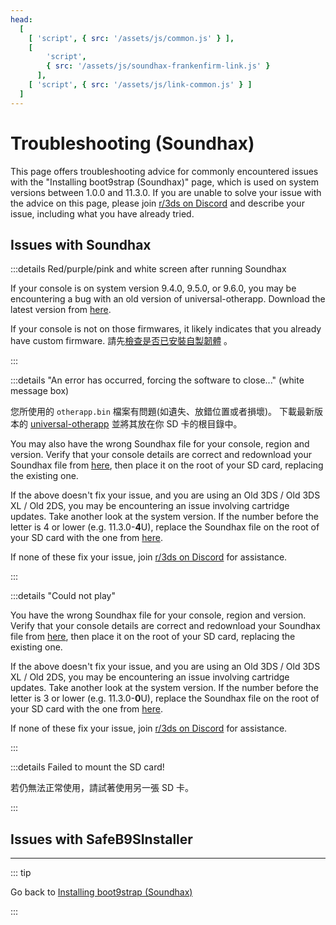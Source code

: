 ```yaml
---
head:
  [
    [ 'script', { src: '/assets/js/common.js' } ],
    [
        'script',
        { src: '/assets/js/soundhax-frankenfirm-link.js' }
      ],
    [ 'script', { src: '/assets/js/link-common.js' } ]
  ]
---
```


# Troubleshooting (Soundhax)

This page offers troubleshooting advice for commonly encountered issues with the "Installing boot9strap (Soundhax)" page, which is used on system versions between 1.0.0 and 11.3.0. If you are unable to solve your issue with the advice on this page, please join [r/3ds on Discord](https://discord.gg/3ds) and describe your issue, including what you have already tried.

## Issues with Soundhax

:::details Red/purple/pink and white screen after running Soundhax

If your console is on system version 9.4.0, 9.5.0, or 9.6.0, you may be encountering a bug with an old version of universal-otherapp. Download the latest version from [here](https://github.com/TuxSH/universal-otherapp/releases/latest).

If your console is not on those firmwares, it likely indicates that you already have custom firmware. 請先[檢查是否已安裝自製韌體](checking-for-cfw) 。

:::

:::details "An error has occurred, forcing the software to close..." (white message box)

您所使用的 `otherapp.bin` 檔案有問題(如遺失、放錯位置或者損壞)。 下載最新版本的 [universal-otherapp](https://github.com/TuxSH/universal-otherapp/releases/latest) 並將其放在你 SD 卡的根目錄中。

You may also have the wrong Soundhax file for your console, region and version. Verify that your console details are correct and redownload your Soundhax file from [here](http://soundhax.com), then place it on the root of your SD card, replacing the existing one.

If the above doesn't fix your issue, and you are using an Old 3DS / Old 3DS XL / Old 2DS, you may be encountering an issue involving cartridge updates. Take another look at the system version. If the number before the letter is 4 or lower (e.g. 11.3.0-**4**U), replace the Soundhax file on the root of your SD card with the one from [here](http://soundhax.686178.xyz/frankenfirm.html?crash).

If none of these fix your issue, join [r/3ds on Discord](https://discord.gg/3ds) for assistance.

:::

:::details "Could not play"

You have the wrong Soundhax file for your console, region and version. Verify that your console details are correct and redownload your Soundhax file from [here](http://soundhax.com), then place it on the root of your SD card, replacing the existing one.

If the above doesn't fix your issue, and you are using an Old 3DS / Old 3DS XL / Old 2DS, you may be encountering an issue involving cartridge updates. Take another look at the system version. If the number before the letter is 3 or lower (e.g. 11.3.0-**0**U), replace the Soundhax file on the root of your SD card with the one from [here](http://soundhax.686178.xyz/frankenfirm.html?unplayable).

If none of these fix your issue, join [r/3ds on Discord](https://discord.gg/3ds) for assistance.

:::

:::details Failed to mount the SD card!

若仍無法正常使用，請試著使用另一張 SD 卡。

:::

## Issues with SafeB9SInstaller

<!--@include: ./_include/troubleshooting-sb9si-bin.md -->

<!--@include: ./_include/troubleshooting-sb9si-common.md -->

<!--@include: ./_include/troubleshooting-get-help-common.md -->

---

::: tip

Go back to [Installing boot9strap (Soundhax)](installing-boot9strap-\(soundhax\))

:::

<!--@include: ./_include/troubleshooting-return.md -->
